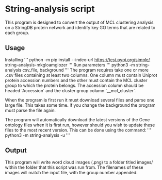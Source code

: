 # String-analysis script

This program is designed to convert the output of MCL clustering analysis on a StringDB protein network and identify key GO terms that are related to each group. 

## Usage
Installing 
'''
python -m pip install --index-url https://test.pypi.org/simple/ string-analysis-mkgloamglozer
'''
Run parameters
'''
python3 -m string-analysis csv_file, background
'''
The program requires take one or more .csv files containing at least two columns. One column must contain Uniprot protein accession numbers and the other must contain the MCL cluster group to which the protein belongs. The accession column should be headed 'Accession' and the cluster group column '__mcl_cluster'.

When the program is first run it must download several files and parse one large file. This takes some time. If you change the background the program must parse the file again. 

The program will automatically download the latest versions of the Gene ontology files when it is first run, however should you wish to update these files to the most recent version. This can be done using the command:
'''
python3 -m string-analysis -u
'''

## Output

This program will write word cloud images (.png) to a folder titled images/ within the folder that this 
script was run from. The filenames of these images will match the input file, with the group number appended. 